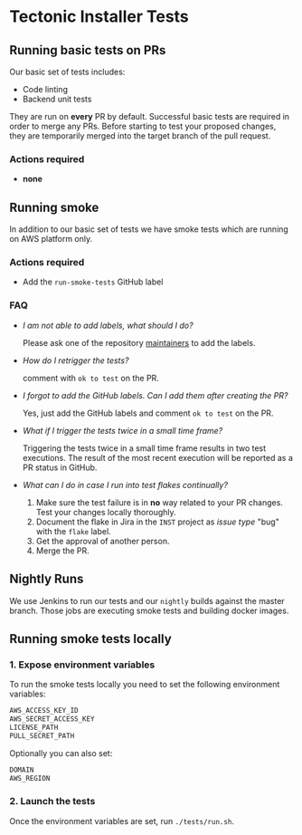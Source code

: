 # Tectonic Installer Tests


## Running basic tests on PRs

Our basic set of tests includes:
- Code linting
- Backend unit tests

They are run on **every** PR by default. Successful basic tests are required in
order to merge any PRs. Before starting to test your proposed changes, they are
temporarily merged into the target branch of the pull request.

### Actions required
- **none**


## Running smoke

In addition to our basic set of tests we have smoke tests which are running on AWS platform only.

### Actions required
- Add the `run-smoke-tests` GitHub label

### FAQ
- *I am not able to add labels, what should I do?*

  Please ask one of the repository [maintainers](../MAINTAINERS) to add the
  labels.

- *How do I retrigger the tests?*

  comment with `ok to test` on the PR.

- *I forgot to add the GitHub labels. Can I add them after creating the PR?*

  Yes, just add the GitHub labels and comment `ok to test` on the PR.

- *What if I trigger the tests twice in a small time frame?*

  Triggering the tests twice in a small time frame results in two test
  executions. The result of the most recent execution will be reported as a PR
  status in GitHub.

- *What can I do in case I run into test flakes continually?*

  1. Make sure the test failure is in **no** way related to your PR changes.
     Test your changes locally thoroughly.
  2. Document the flake in Jira in the `INST` project as *issue type* "bug" with the
     `flake` label.
  3. Get the approval of another person.
  4. Merge the PR.

## Nightly Runs

We use Jenkins to run our tests and our `nightly` builds against the master branch.
Those jobs are executing smoke tests and building docker images.

## Running smoke tests locally

### 1. Expose environment variables

To run the smoke tests locally you need to set the following
environment variables:
``` bash
AWS_ACCESS_KEY_ID
AWS_SECRET_ACCESS_KEY
LICENSE_PATH
PULL_SECRET_PATH
```

Optionally you can also set:
```bash
DOMAIN
AWS_REGION
```

### 2. Launch the tests
Once the environment variables are set, run `./tests/run.sh`.
